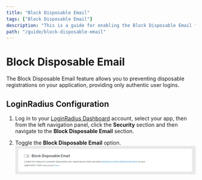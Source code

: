 ```yaml
---
title: "Block Disposable Email"
tags: ["Block Disposable Email"]
description: "This is a guide for enabling the Block Disposable Email feature."
path: "/guide/block-disposable-email"
---
```


# Block Disposable Email
The Block Disposable Email feature allows you to preventing disposable registrations on your application, providing only authentic user logins.

## LoginRadius Configuration

1. Log in to your [LoginRadius Dashboard](https://dashboard.loginradius.com/dashboard) account, select your app, then from the left navigation panel, click the **Security** section and then navigate to the **Block Disposable Email** section.

2. Toggle the **Block Disposable Email** option.
   ![Block Disposable](block-disposable.png "image_tooltip")
